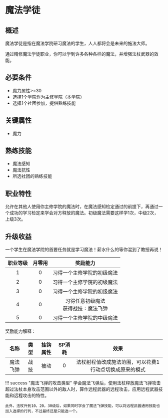 # 魔法学徒

## 概述

魔法学徒是指在魔法学院研习魔法的学生，人人都将会是未来的施法大师。

通过精修魔法学徒职业，你可以学到许多各种各样的魔法，并增强法杖武器的效能。

## 必要条件

* 魔力属性>=30
* 选择1个学院作为主修学院（本学院）
* 选择1个社团参加，提供熟练技能

## 关键属性

* 魔力

## 熟练技能

* 魔法感知
* 魔法抗性
* 所选社团的熟练技能
  
## 职业特性

允许在其他人使用你主修学院的魔法时，在魔法感知检定通过的前提下，再通过一个成功的学习检定来学会对方释放的魔法。初级魔法需要这样学1次，中级2次，上级3次。

## 升级收益

一个学生在魔法学院的首要任务就是学习魔法！薪水什么的等你混到了教授再说！

职业等级|月零用|奖励能力
:--:|:--:|:--:
1|0|习得一个主修学院的初级魔法
2|0|习得一个主修学院的初级魔法
3|0|习得一个主修学院的初级魔法
4|0|习得任意初级魔法<br>获得战技：魔法飞弹
5|0|习得一个主修学院的中级魔法

奖励能力解释：

名称|类型|挂钩属性|SP消耗|效果
:--:|:--:|:--:|:--:|:--:
魔法飞弹|战技|被动|0|法杖射程值改成施法范围，可以花费1行动点切换成原来的模式

!!! success "魔法飞弹的攻击类型"
    学会魔法飞弹后，使用法杖释放魔法飞弹攻击超过法杖本身攻击范围以外的敌人时，算作远程武器的远程攻击，应用远程武器技能和远程攻击的特性。

    此外，法杖升到10，20，30级后，如果同时学会了魔法飞弹技能，可以将远程武器通用技能也加入选择的行列，不过最终还是只能选一个。

